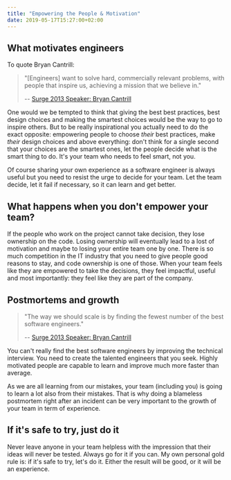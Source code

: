 ```yaml
---
title: "Empowering the People & Motivation"
date: 2019-05-17T15:27:00+02:00
---
```

What motivates engineers
------------------------

To quote Bryan Cantrill:

> "[Engineers] want to solve hard, commercially relevant problems, with people
> that inspire us, achieving a mission that we believe in."
>
> -- [Surge 2013 Speaker: Bryan Cantrill](https://www.youtube.com/watch?v=1KeYzjILqDo)

One would we be tempted to think that giving the best best practices, best
design choices and making the smartest choices would be the way to go to
inspire others. But to be really inspirational you actually need to do the
exact opposite: empowering people to choose *their* best practices, make
*their* design choices and above everything: don't think for a single second
that your choices are the smartest ones, let the people decide what is the
smart thing to do. It's your team who needs to feel smart, not you.

Of course sharing your own experience as a software engineer is always useful
but you need to resist the urge to decide for your team. Let the team decide,
let it fail if necessary, so it can learn and get better.

What happens when you don't empower your team?
----------------------------------------------

If the people who work on the project cannot take decision, they lose ownership
on the code. Losing ownership will eventually lead to a lost of motivation and
maybe to losing your entire team one by one. There is so much competition in
the IT industry that you need to give people good reasons to stay, and code
ownership is one of those. When your team feels like they are empowered to take
the decisions, they feel impactful, useful and most importantly: they feel like
they are part of the company.

Postmortems and growth
----------------------

> "The way we should scale is by finding the fewest number of the best software
> engineers."
>
> -- [Surge 2013 Speaker: Bryan Cantrill](https://www.youtube.com/watch?v=1KeYzjILqDo)

You can't really find the best software engineers by improving the technical
interview. You need to create the talented engineers that you seek. Highly
motivated people are capable to learn and improve much more faster than
average.

As we are all learning from our mistakes, your team (including you) is going to
learn a lot also from their mistakes. That is why doing a blameless postmortem
right after an incident can be very important to the growth of your team in
term of experience.

If it's safe to try, just do it
-------------------------------

Never leave anyone in your team helpless with the impression that their ideas
will never be tested. Always go for it if you can. My own personal gold rule
is: if it's safe to try, let's do it. Either the result will be good, or it
will be an experience.
